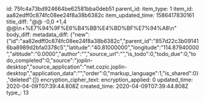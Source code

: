 id: 75fc4a73bd924664be62581bba0deb51
parent_id: 
item_type: 1
item_id: aa82edff0c874fc08ee24f8a38b6382c
item_updated_time: 1586417830161
title_diff: "@@ -0,0 +1,4 @@\n+%E7%94%9F%E6%B4%BB%E4%BD%BF%E7%94%A8\n"
body_diff: 
metadata_diff: {"new":{"id":"aa82edff0c874fc08ee24f8a38b6382c","parent_id":"857d22c3b091416ba8989d2bfa0378c5","latitude":"40.81000000","longitude":"114.87940000","altitude":"0.0000","author":"","source_url":"","is_todo":0,"todo_due":0,"todo_completed":0,"source":"joplin-desktop","source_application":"net.cozic.joplin-desktop","application_data":"","order":0,"markup_language":1,"is_shared":0},"deleted":[]}
encryption_cipher_text: 
encryption_applied: 0
updated_time: 2020-04-09T07:39:44.808Z
created_time: 2020-04-09T07:39:44.808Z
type_: 13